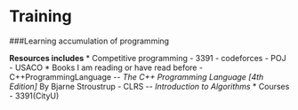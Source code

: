 # Training
###Learning accumulation of programming

**Resources includes**
    * Competitive programming
        - 3391
        - codeforces
        - POJ
        - USACO
    * Books I am reading or have read before
        - C++ProgrammingLanguage -- *The C++ Programming Language [4th Edition]* By Bjarne Stroustrup
        - CLRS -- *Introduction to Algorithms*
    * Courses
        - 3391(CityU)
